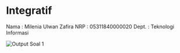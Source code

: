 # Integratif
Nama  : Milenia Ulwan Zafira
NRP   : 05311840000020
Dept. : Teknologi Informasi

![Output Soal 1](https://raw.githubusercontent.com/MilenFifi/Integratif/master/Sceenshot%20(115).PNG)
